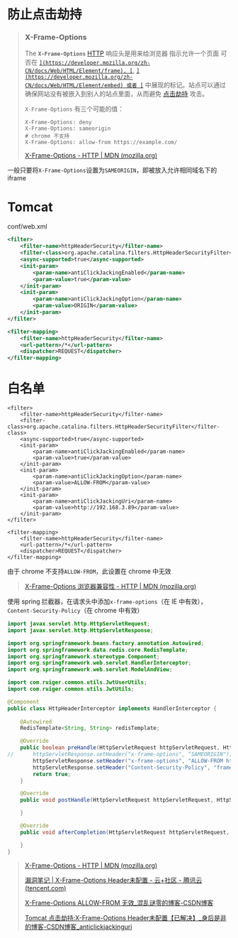 # 防止点击劫持

> ### X-Frame-Options
>
> The **`X-Frame-Options`** [HTTP](https://developer.mozilla.org/en-US/docs/Web/HTTP) 响应头是用来给浏览器 指示允许一个页面 可否在 [``](https://developer.mozilla.org/zh-CN/docs/Web/HTML/Element/frame), [``](https://developer.mozilla.org/zh-CN/docs/Web/HTML/Element/iframe), [``](https://developer.mozilla.org/zh-CN/docs/Web/HTML/Element/embed) 或者 [``](https://developer.mozilla.org/zh-CN/docs/Web/HTML/Element/object) 中展现的标记。站点可以通过确保网站没有被嵌入到别人的站点里面，从而避免 [点击劫持](https://zh.wikipedia.org/wiki/点击劫持) 攻击。
>
> `X-Frame-Options` 有三个可能的值：
>
> ```
> X-Frame-Options: deny
> X-Frame-Options: sameorigin
> # chrome 不支持
> X-Frame-Options: allow-from https://example.com/
> ```
> 
> [X-Frame-Options - HTTP | MDN (mozilla.org)](https://developer.mozilla.org/zh-CN/docs/Web/HTTP/Headers/X-Frame-Options)

一般只要将`X-Frame-Options`设置为`SAMEORIGIN`，即被放入允许相同域名下的iframe

# Tomcat

conf/web.xml

```xml
<filter>
    <filter-name>httpHeaderSecurity</filter-name>
    <filter-class>org.apache.catalina.filters.HttpHeaderSecurityFilter</filter-class>
    <async-supported>true</async-supported>
    <init-param>
        <param-name>antiClickJackingEnabled</param-name>
        <param-value>true</param-value>
    </init-param>
    <init-param>
        <param-name>antiClickJackingOption</param-name>
        <param-value>ORIGIN</param-value>
    </init-param>
</filter>

<filter-mapping>
    <filter-name>httpHeaderSecurity</filter-name>
    <url-pattern>/*</url-pattern>
    <dispatcher>REQUEST</dispatcher>
</filter-mapping>
```



# 白名单

```
<filter>
    <filter-name>httpHeaderSecurity</filter-name>
    <filter-class>org.apache.catalina.filters.HttpHeaderSecurityFilter</filter-class>
    <async-supported>true</async-supported>
    <init-param>
        <param-name>antiClickJackingEnabled</param-name>
        <param-value>true</param-value>
    </init-param>
    <init-param>
        <param-name>antiClickJackingOption</param-name>
        <param-value>ALLOW-FROM</param-value>
    </init-param>
    <init-param>
        <param-name>antiClickJackingUri</param-name>
        <param-value>http://192.168.3.89</param-value>
    </init-param>
</filter>

<filter-mapping>
    <filter-name>httpHeaderSecurity</filter-name>
    <url-pattern>/*</url-pattern>
    <dispatcher>REQUEST</dispatcher>
</filter-mapping>
```

由于 chrome 不支持`ALLOW-FROM`，此设置在 chrome 中无效

> [X-Frame-Options 浏览器兼容性 - HTTP | MDN (mozilla.org)](https://developer.mozilla.org/zh-CN/docs/Web/HTTP/Headers/X-Frame-Options#浏览器兼容性)

使用 spring 拦截器，在请求头中添加`x-frame-options`（在 IE 中有效），`Content-Security-Policy`（在 chrome 中有效）

```java
import javax.servlet.http.HttpServletRequest;
import javax.servlet.http.HttpServletResponse;

import org.springframework.beans.factory.annotation.Autowired;
import org.springframework.data.redis.core.RedisTemplate;
import org.springframework.stereotype.Component;
import org.springframework.web.servlet.HandlerInterceptor;
import org.springframework.web.servlet.ModelAndView;

import com.ruiger.common.utils.JwtUserUtils;
import com.ruiger.common.utils.JwtUtils;

@Component
public class HttpHeaderInterceptor implements HandlerInterceptor {
	
	@Autowired
	RedisTemplate<String, String> redisTemplate;

    @Override
    public boolean preHandle(HttpServletRequest httpServletRequest, HttpServletResponse httpServletResponse, Object o) throws Exception {
//    	httpServletResponse.setHeader("x-frame-options", "SAMEORIGIN");
    	httpServletResponse.setHeader("x-frame-options", "ALLOW-FROM http://183.224.17.100");
    	httpServletResponse.setHeader("Content-Security-Policy", "frame-ancestors http://183.224.17.100:9900");
    	return true;
    }

    @Override
    public void postHandle(HttpServletRequest httpServletRequest, HttpServletResponse httpServletResponse, Object o, ModelAndView modelAndView) {

    }

    @Override
    public void afterCompletion(HttpServletRequest httpServletRequest, HttpServletResponse httpServletResponse, Object o, Exception e) {

    }
}
```

> [X-Frame-Options - HTTP | MDN (mozilla.org)](https://developer.mozilla.org/zh-CN/docs/Web/HTTP/Headers/X-Frame-Options)
>
> [漏洞笔记 | X-Frame-Options Header未配置 - 云+社区 - 腾讯云 (tencent.com)](https://cloud.tencent.com/developer/article/1541698?from=15425)
>
> [X-Frame-Options ALLOW-FROM 无效_混乱谜零的博客-CSDN博客](https://blog.csdn.net/u013595395/article/details/123685221)
>
> [Tomcat 点击劫持:X-Frame-Options Header未配置【已解决】_身后是非的博客-CSDN博客_anticlickjackinguri](https://blog.csdn.net/ylf20131001/article/details/88550243)
